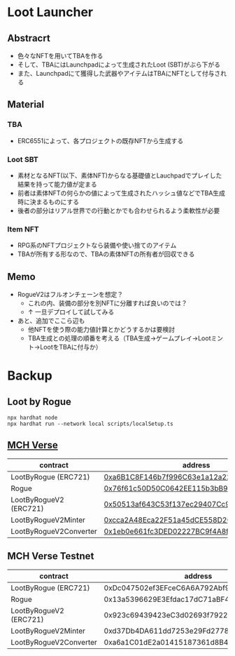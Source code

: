 # Loot Launcher
## Abstracrt
* 色々なNFTを用いてTBAを作る
* そして、TBAにはLaunchpadによって生成されたLoot (SBT)がぶら下がる
* また、Launchpadにて獲得した武器やアイテムはTBAにNFTとして付与される

## Material
### TBA
* ERC6551によって、各プロジェクトの既存NFTから生成する
  
### Loot SBT
* 素材となるNFT(以下、素体NFT)からなる基礎値とLauchpadでプレイした結果を持って能力値が定まる
* 前者は素体NFTの何らかの値によって生成されたハッシュ値などでTBA生成時に決まるものにする
* 後者の部分はリアル世界での行動とかでも合わせられるよう柔軟性が必要

### Item NFT
* RPG系のNFTプロジェクトなら装備や使い捨てのアイテム
* TBAが所有する形なので、TBAの素体NFTの所有者が回収できる


## Memo
* RogueV2はフルオンチェーンを想定？
  * これの内、装備の部分を別NFTに分離すれば良いのでは？
  * ↑ 一旦デプロイして試してみる
* あと、追加でここら辺も
  * 他NFTを使う際の能力値計算とかどうするかは要検討
  * TBA生成との処理の順番を考える（TBA生成→ゲームプレイ→Lootミント→LootをTBAに付与か）


# Backup

## Loot by Rogue
```shell
npx hardhat node
npx hardhat run --network local scripts/localSetup.ts
```
## [MCH Verse](https://explorer.oasys.mycryptoheroes.net/)
|contract|address|
|---|---|
|LootByRogue (ERC721)|[0xa6B1C8F146b7f996C63e1a12a228CdBeA9D81f34](https://explorer.oasys.mycryptoheroes.net/token/0xa6B1C8F146b7f996C63e1a12a228CdBeA9D81f34/token-transfers)|
|Rogue|[0x76f61c50D50C0642EE115b3bB9f38136303AdF1E](https://explorer.oasys.mycryptoheroes.net/address/0x76f61c50D50C0642EE115b3bB9f38136303AdF1E)|
|LootByRogueV2 (ERC721)|[0x50513af643C53f137ec29407Cc937fF38dd3765a](https://explorer.oasys.mycryptoheroes.net/address/0x50513af643C53f137ec29407Cc937fF38dd3765a)|
|LootByRogueV2Minter|[0xcca2A48Eca22F51a45dCE558D20bc61B35d8dB2a](https://explorer.oasys.mycryptoheroes.net/address/0xcca2A48Eca22F51a45dCE558D20bc61B35d8dB2a)|
|LootByRogueV2Converter|[0x1eb0e661fc3DED02227BC9f4A8f9D455AF2dafc4](https://explorer.oasys.mycryptoheroes.net/address/0x1eb0e661fc3DED02227BC9f4A8f9D455AF2dafc4)|


## MCH Verse Testnet
|contract|address|
|---|---|
|LootByRogue (ERC721)|0xDc047502ef3EFceC6A6A792Abf9F970D6D2a0DC4|
|Rogue|0x13a5396629E3Efdac17dC71aBF4725EA3Ea0CEA7|
|LootByRogueV2 (ERC721)|0x923c69439423eC3d02693f792285e98B26EA126e|
|LootByRogueV2Minter|0xd37Db4DA611dd7253e29Fd2778cA713DF523978D|
|LootByRogueV2Converter|0xa6a1C01dE2a01415187361d8B4Cb262642B2Fa25|


